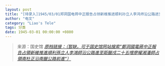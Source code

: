 ```yaml
---
layout: post
title: "[待录入]1945/03/01郑洞国电蒋中正报告占领新维推进顺利孙立人李鸿师沿公路进至距腊戌二十五哩廖耀湘潘师占领南杜正沿南腊公路前进"
author: "电文"
category: "Liao's Tele"
tags: 分类
date: 1945-03-01 00:00:00 +0800
---
```

> 来源：国史馆 [*原档链接：（暂缺，可于国史馆网站搜索“鄭洞國電蔣中正報告占領新維推進順利孫立人李鴻師沿公路進至距臘戌二十五哩廖耀湘潘師占領南杜正沿南臘公路前進“）*]()
